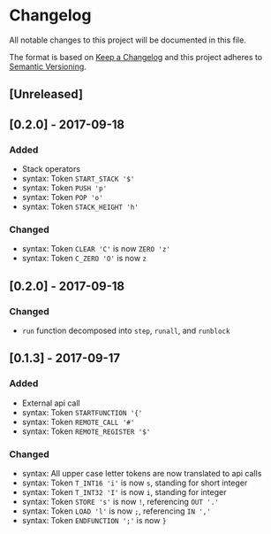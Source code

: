 # Changelog
All notable changes to this project will be documented in this file.

The format is based on [Keep a Changelog](http://keepachangelog.com/en/1.0.0/)
and this project adheres to [Semantic Versioning](http://semver.org/spec/v2.0.0.html).

## [Unreleased]


## [0.2.0] - 2017-09-18
### Added
  - Stack operators
  - syntax: Token `START_STACK '$'`
  - syntax: Token `PUSH 'p'`
  - syntax: Token `POP 'o'`
  - syntax: Token `STACK_HEIGHT 'h'`

### Changed
  - syntax: Token `CLEAR 'C'` is now `ZERO 'z'`
  - syntax: Token `C_ZERO 'O'` is now `z`

## [0.2.0] - 2017-09-18
### Changed
  - `run` function decomposed into `step`, `runall`, and `runblock`

## [0.1.3] - 2017-09-17
### Added
  - External api call
  - syntax: Token `STARTFUNCTION '{'`
  - syntax: Token `REMOTE_CALL '#'`
  - syntax: Token `REMOTE_REGISTER '$'`

### Changed
  - syntax: All upper case letter tokens are now translated to api calls
  - syntax: Token `T_INT16 'i'` is now `s`, standing for short integer
  - syntax: Token `T_INT32 'I'` is now `i`, standing for integer
  - syntax: Token `STORE 's'` is now `!`, referencing `OUT '.'`
  - syntax: Token `LOAD 'l'` is now `;`, referencing `IN ','`
  - syntax: Token `ENDFUNCTION ';'` is now `}`
